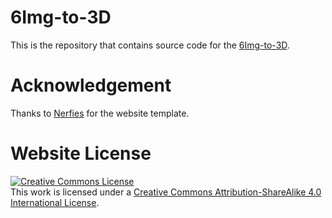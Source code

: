 # 6Img-to-3D

This is the repository that contains source code for the [6Img-to-3D](https://6img-to-3d.github.io/6img-to-3D).


# Acknowledgement
Thanks to [Nerfies](https://github.com/nerfies/nerfies.github.io) for the website template.


# Website License
<a rel="license" href="http://creativecommons.org/licenses/by-sa/4.0/"><img alt="Creative Commons License" style="border-width:0" src="https://i.creativecommons.org/l/by-sa/4.0/88x31.png" /></a><br />This work is licensed under a <a rel="license" href="http://creativecommons.org/licenses/by-sa/4.0/">Creative Commons Attribution-ShareAlike 4.0 International License</a>.
